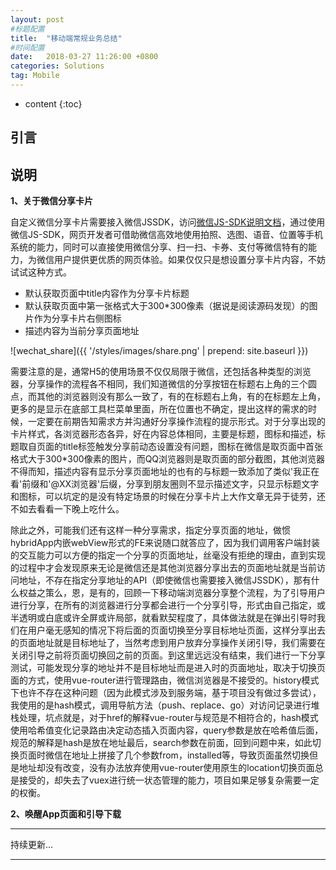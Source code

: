 ```yaml
---
layout: post
#标题配置
title:  "移动端常规业务总结"
#时间配置
date:   2018-03-27 11:26:00 +0800
categories: Solutions
tag: Mobile
---
```


* content
{:toc}

引言
------------------------


说明
------------------------

**1、关于微信分享卡片**

自定义微信分享卡片需要接入微信JSSDK，访问[微信JS-SDK说明文档](https://mp.weixin.qq.com/wiki?t=resource/res_main&id=mp1421141115)，通过使用微信JS-SDK，网页开发者可借助微信高效地使用拍照、选图、语音、位置等手机系统的能力，同时可以直接使用微信分享、扫一扫、卡券、支付等微信特有的能力，为微信用户提供更优质的网页体验。如果仅仅只是想设置分享卡片内容，不妨试试这种方式。

- 默认获取页面中title内容作为分享卡片标题
- 默认获取页面中第一张格式大于300*300像素（据说是阅读源码发现）的图片作为分享卡片右侧图标
- 描述内容为当前分享页面地址

![wechat_share]({{ '/styles/images/share.png' | prepend: site.baseurl  }})

需要注意的是，通常H5的使用场景不仅仅局限于微信，还包括各种类型的浏览器，分享操作的流程各不相同，我们知道微信的分享按钮在标题右上角的三个圆点，而其他的浏览器则没有那么一致了，有的在标题右上角，有的在标题左上角，更多的是显示在底部工具栏菜单里面，所在位置也不确定，提出这样的需求的时候，一定要在前期告知需求方并沟通好分享操作流程的提示形式。对于分享出现的卡片样式，各浏览器形态各异，好在内容总体相同，主要是标题，图标和描述，标题取自页面的title标签触发分享前动态设置没有问题，图标在微信是取页面中首张格式大于300*300像素的图片，而QQ浏览器则是取页面的部分截图，其他浏览器不得而知，描述内容有显示分享页面地址的也有的与标题一致添加了类似'我正在看'前缀和'@XX浏览器'后缀，分享到朋友圈则不显示描述文字，只显示标题文字和图标，可以坑定的是没有特定场景的时候在分享卡片上大作文章无异于徒劳，还不如去看看一下晚上吃什么。

除此之外，可能我们还有这样一种分享需求，指定分享页面的地址，做惯hybridApp内嵌webView形式的FE来说随口就答应了，因为我们调用客户端封装的交互能力可以方便的指定一个分享的页面地址，丝毫没有拒绝的理由，直到实现的过程中才会发现原来无论是微信还是其他浏览器分享出去的页面地址就是当前访问地址，不存在指定分享地址的API（即使微信也需要接入微信JSSDK），那有什么权益之策么，恩，是有的，回顾一下移动端浏览器分享整个流程，为了引导用户进行分享，在所有的浏览器进行分享都会进行一个分享引导，形式由自己指定，或半透明或白底或许全屏或许局部，就看默契程度了，具体做法就是在弹出引导时我们在用户毫无感知的情况下将后面的页面切换至分享目标地址页面，这样分享出去的页面地址就是目标地址了，当然考虑到用户放弃分享操作关闭引导，我们需要在关闭引导之前将页面切换回之前的页面。到这里远远没有结束，我们进行一下分享测试，可能发现分享的地址并不是目标地址而是进入时的页面地址，取决于切换页面的方式，使用vue-router进行管理路由，微信浏览器是不接受的。history模式下也许不存在这种问题（因为此模式涉及到服务端，基于项目没有做过多尝试），我使用的是hash模式，调用导航方法（push、replace、go）对访问记录进行堆栈处理，坑点就是，对于href的解释vue-router与规范是不相符合的，hash模式使用哈希值变化记录路由决定动态插入页面内容，query参数是放在哈希值后面，规范的解释是hash是放在地址最后，search参数在前面，回到问题中来，如此切换页面时微信在地址上拼接了几个参数from，installed等，导致页面虽然切换但是地址却没有改变，没有办法放弃使用vue-router使用原生的location切换页面总是接受的，却失去了vuex进行统一状态管理的能力，项目如果足够复杂需要一定的权衡。

**2、唤醒App页面和引导下载**


---------
持续更新...

---------


